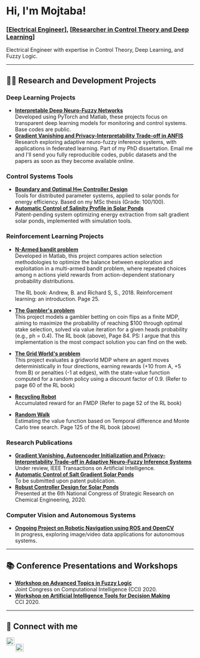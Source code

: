# Hi, I'm Mojtaba!  
### [<a href="https://github.com/mojnouran">Electrical Engineer</a>], [<a href="https://www.linkedin.com/in/mojtaba-nourani/">Researcher in Control Theory and Deep Learning</a>]

Electrical Engineer with expertise in Control Theory, Deep Learning, and Fuzzy Logic.

---

## 👨‍💻 Research and Development Projects

### Deep Learning Projects
- **[Interpretable Deep Neuro-Fuzzy Networks](https://google.com)**  
  Developed using PyTorch and Matlab, these projects focus on transparent deep learning models for monitoring and control systems. Base codes are public.
- **[Gradient Vanishing and Privacy-Interpretability Trade-off in ANFIS](https://google.com)**  
  Research exploring adaptive neuro-fuzzy inference systems, with applications in federated learning. Part of my PhD dissertation. Email me and I'll send you fully reproducible codes, public datasets and the papers as soon as they become available online.

### Control Systems Tools
- **[Boundary and Optimal H∞ Controller Design](https://google.com)**  
  Tools for distributed parameter systems, applied to solar ponds for energy efficiency. Based on my MSc thesis (Grade: 100/100).
- **[Automatic Control of Salinity Profile in Solar Ponds](https://google.com)**  
  Patent-pending system optimizing energy extraction from salt gradient solar ponds, implemented with simulation tools.
  
### Reinforcement Learning Projects
- **[N-Armed bandit problem](https://bitbucket.org/mojtaba-nourani/rl-n-arm-bandit/src/master/)**  
  Developed in Matlab, this project compares action selection methodologies to optimize the balance between exploration and exploitation in a multi-armed bandit problem, where repeated choices among n actions yield rewards from action-dependent stationary probability distributions.
  
  The RL book: Andrew, B. and Richard S, S., 2018. Reinforcement learning: an introduction. Page 25.
- **[The Gambler's problem](https://bitbucket.org/mojtaba-nourani/rl-gambler-problem/src/master/)**  
  This project models a gambler betting on coin flips as a finite MDP, aiming to maximize the probability of reaching $100 through optimal stake selection, solved via value iteration for a given heads probability (e.g., ph = 0.4). The RL book (above), Page 84. PS: I argue that this implementation is the most compact solution you can find on the web.
- **[The Grid World's problem](https://bitbucket.org/mojtaba-nourani/rl-deterministic-grid-world/src/master/)**  
This project evaluates a gridworld MDP where an agent moves deterministically in four directions, earning rewards (+10 from A, +5 from B) or penalties (-1 at edges), with the state-value function computed for a random policy using a discount factor of 0.9. (Refer to page 60 of the RL book)
- **[Recycling Robot](https://bitbucket.org/mojtaba-nourani/rl-recycling-robot/src/master/)**  
Accumulated reward for an FMDP (Refer to page 52 of the RL book)
- **[Random Walk](https://bitbucket.org/mojtaba-nourani/rl-random-walk/src/master/)**  
Estimating the value function based on Temporal difference and Monte Carlo tree search. Page 125 of the RL book (above)

### Research Publications
- **[Gradient Vanishing, Autoencoder Initialization and Privacy-Interpretability Trade-off in Adaptive Neuro-Fuzzy Inference Systems](https://google.com)**  
  Under review, IEEE Transactions on Artificial Intelligence.
- **[Automatic Control of Salt Gradient Solar Ponds](https://google.com)**  
  To be submitted upon patent publication.
- **[Robust Controller Design for Solar Ponds](https://google.com)**  
  Presented at the 6th National Congress of Strategic Research on Chemical Engineering, 2020.

### Computer Vision and Autonomous Systems
- **[Ongoing Project on Robotic Navigation using ROS and OpenCV]()**  
  In progress, exploring image/video data applications for autonomous systems.

---

## 📚 Conference Presentations and Workshops
- **[Workshop on Advanced Topics in Fuzzy Logic](https://github.com/mojnouran/Conf_Lectures)**  
  Joint Congress on Computational Intelligence (CCI) 2020.
- **[Workshop on Artificial Intelligence Tools for Decision Making](https://github.com/mojnouran/Conf_Lectures)**  
  CCI 2020.

---

## 🤳 Connect with me

[<img align="left" alt="Mojtaba Nourani | GitHub" width="22px" src="https://cdn.jsdelivr.net/npm/simple-icons@v3/icons/github.svg" />][github]  
[<img align="left" alt="Mojtaba Nourani | Email" width="22px" src="https://cdn.jsdelivr.net/npm/simple-icons@v3/icons/gmail.svg" />][email]

[github]: https://github.com/mojnouran  
[linkedin]: https://www.linkedin.com/in/mojtaba-nourani/  
[email]: mailto:nourani@ieee.org  
